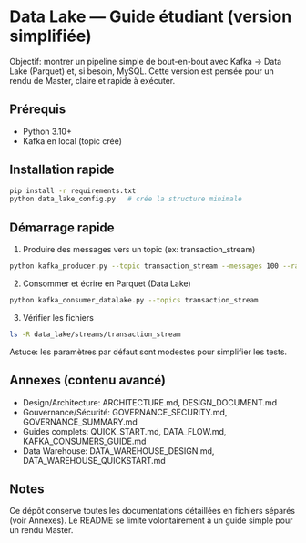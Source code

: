 # Data Lake — Guide étudiant (version simplifiée)

Objectif: montrer un pipeline simple de bout-en-bout avec Kafka → Data Lake (Parquet) et, si besoin, MySQL. Cette version est pensée pour un rendu de Master, claire et rapide à exécuter.

## Prérequis
- Python 3.10+
- Kafka en local (topic créé)

## Installation rapide
```bash
pip install -r requirements.txt
python data_lake_config.py   # crée la structure minimale
```

## Démarrage rapide
1) Produire des messages vers un topic (ex: transaction_stream)
```bash
python kafka_producer.py --topic transaction_stream --messages 100 --rate 50
```
2) Consommer et écrire en Parquet (Data Lake)
```bash
python kafka_consumer_datalake.py --topics transaction_stream
```
3) Vérifier les fichiers
```bash
ls -R data_lake/streams/transaction_stream
```

Astuce: les paramètres par défaut sont modestes pour simplifier les tests.

## Annexes (contenu avancé)
- Design/Architecture: ARCHITECTURE.md, DESIGN_DOCUMENT.md
- Gouvernance/Sécurité: GOVERNANCE_SECURITY.md, GOVERNANCE_SUMMARY.md
- Guides complets: QUICK_START.md, DATA_FLOW.md, KAFKA_CONSUMERS_GUIDE.md
- Data Warehouse: DATA_WAREHOUSE_DESIGN.md, DATA_WAREHOUSE_QUICKSTART.md

## Notes
Ce dépôt conserve toutes les documentations détaillées en fichiers séparés (voir Annexes).
Le README se limite volontairement à un guide simple pour un rendu Master.
